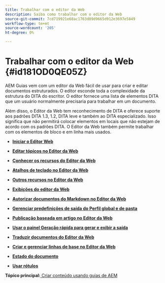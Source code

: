 ```yaml
---
title: Trabalhar com o editor da Web
description: Saiba como trabalhar com o editor da Web
source-git-commit: 7cd719921e68ac1763d09d9665d912e3697e5849
workflow-type: tm+mt
source-wordcount: '205'
ht-degree: 0%

---
```



# Trabalhar com o editor da Web {#id181OD0QE05Z}

AEM Guias vem com um editor da Web fácil de usar para criar e editar documentos estruturados. O editor esconde toda a complexidade da estrutura do DITA do escritor. O editor fornece uma lista de elementos DITA que um usuário normalmente precisaria para trabalhar em um documento.

Além disso, o Editor da Web tem reconhecimento de DITA e oferece suporte aos padrões DITA 1.3, 1.2, DITA leve e também ao DITA especializado. Isso significa que não permitirá colocar elementos em locais que não estejam de acordo com os padrões DITA. O Editor da Web também permite trabalhar com os elementos de bloco e em linha mais usados.

- **[Iniciar o Editor Web](web-editor-launch-editor.md)**

- **[Editar tópicos no Editor da Web](web-editor-edit-topics.md)**

- **[Conhecer os recursos do Editor da Web](web-editor-features.md)**

- **[Atalhos de teclado no Editor da Web](web-editor-keyboard-shortcuts.md)**

- **[Outros recursos no Editor da Web](web-editor-other-features.md)**

- **[Exibições do editor da Web](web-editor-views.md)**

- **[Autorizar documentos do Markdown no Editor da Web](web-editor-markdown-topic.md)**

- **[Gerenciar predefinições de saída do Perfil global e de pasta](web-editor-manage-output-presets.md)**

- **[Publicação baseada em artigo no Editor da Web](web-editor-article-publishing.md)**

- **[Usar o painel Geração rápida para gerar e exibir a saída](web-editor-quick-generate-panel.md)**

- **[Traduzir documentos do Editor da Web](translate-documents-web-editor.md)**

- **[Criar e gerenciar linhas de base no Editor da Web](web-editor-baseline.md)**

- **[Estado do documento](web-editor-document-states.md)**

- **[Usar rótulos](web-editor-use-label.md)**


**Tópico principal:**[ Criar conteúdo usando guias de AEM](authoring-content-xml-doc.md)


